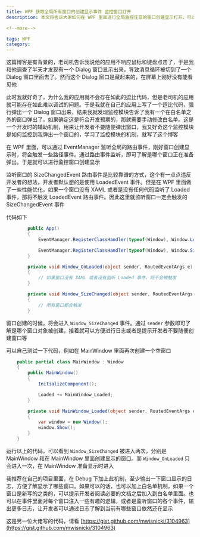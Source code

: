 ```yaml
---
title: WPF 获取全局所有窗口的创建显示事件 监控窗口打开
description: 本文将告诉大家如何在 WPF 里面进行全局监控任意的窗口创建显示打开，可以获取到每个 WPF 窗口的打开的时机。如此可以用来辅助定位问题和输出日志

<!--more-->

tags: WPF
category: 
---
```


<!-- CreateTime:2023/1/18 14:24:17 -->


<!-- 博客 -->
<!-- 发布 -->

这篇博客是有背景的，老司机告诉我说他的应用不响应鼠标和键盘点击了，于是我和他调查了半天才发现有一个 Dialog 窗口显示出来，导致消息循环被切到了一个 Dialog 窗口里面去了。然而这个 Dialog 窗口是藏起来的，在屏幕上刚好没有能看见他

此时我就好奇了，为什么我的应用就不会存在如此的逗比代码，但是老司机的应用就可能存在如此难以调试的问题。于是我就在自己的应用上写了一个逗比代码，强行弹出一个 Dialog 窗口出来，结果我就发现监控模块告诉了我有一个在白名单之外的窗口弹出了，如果确定这是符合开发预期的，那就需要手动修改白名单。这是一个开发时的辅助机制，用来让开发者不要随便弹出窗口，我又好奇这个监控模块是如何监控到我弹出一个窗口的，学习了监控模块的机制，就写了这个博客

在 WPF 里面，可以通过 EventManager 监听全局的路由事件，刚好窗口创建显示时，将会触发一些路径事件。通过路由事件监听，即可了解是哪个窗口正在准备弹出。于是就可以进行监控窗口创建显示

监听窗口的 SizeChangedEvent 路由事件是比较靠谱的方式，这个有一点点违反开发者的想法，开发者默认想的是使用 LoadedEvent 事件。但是在 WPF 里面做了一些性能优化，如果一个窗口没有 XAML 或者是没有任何代码监听了 Loaded 事件，那将不触发 LoadedEvent 路由事件。因此这里就监听窗口一定会触发的 SizeChangedEvent 事件

代码如下

```csharp
        public App()
        {
            EventManager.RegisterClassHandler(typeof(Window), Window.LoadedEvent, new RoutedEventHandler(Window_OnLoaded));

            EventManager.RegisterClassHandler(typeof(Window), Window.SizeChangedEvent, new RoutedEventHandler(Window_SizeChanged));
        }

        private void Window_OnLoaded(object sender, RoutedEventArgs e)
        {
            // 如果窗口没有 XAML 或者没有监听 Loaded 事件，将不会被触发
        }

        private void Window_SizeChanged(object sender, RoutedEventArgs e)
        {
            // 所有窗口都会触发
        }
```

窗口创建的时候，将会进入 `Window_SizeChanged` 事件。通过 `sender` 参数即可了解是哪个窗口对象被创建，接着就可以方便进行日志或者是提示开发者不要随便创建窗口等

可以自己测试一下代码，例如在 MainWindow 里面再次创建一个空窗口

```csharp
    public partial class MainWindow : Window
    {
        public MainWindow()
        {
            InitializeComponent();

            Loaded += MainWindow_Loaded;
        }

        private void MainWindow_Loaded(object sender, RoutedEventArgs e)
        {
            var window = new Window();
            window.Show();
        }
    }
```

运行以上的代码，可以看到 `Window_SizeChanged` 被进入两次，分别是 MainWindow 和在 MainWindow 里面创建显示的窗口。而 `Window_OnLoaded` 只会进入一次，在 MainWindow 准备显示时进入

我推荐在自己的项目里面，在 Debug 下加上此机制，至少输出一下窗口显示的日志，方便了解显示了哪些窗口。如果可以的话，也可以加上白名单机制，如果一个窗口是新写的之类的，可以提示开发者阅读必要的文档之后加入到白名单里面。也可以在事件里面对每个窗口注入一些有趣的逻辑，或者是监听窗口的各个事件，输出更多日志，让开发者可以通过日志了解到当前有哪些窗口依然还在显示

这是另一位大佬写的代码，请看 [https://gist.github.com/mwisnicki/3104963](https://gist.github.com/mwisnicki/3104963)
